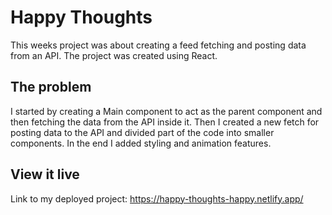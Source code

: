 # Happy Thoughts

This weeks project was about creating a feed fetching and posting data from an API. The project was created using React.


## The problem

I started by creating a Main component to act as the parent component and then fetching the data from the API inside it. Then I created a new fetch for posting data to the API and divided part of the code into smaller components. In the end I added styling and animation features. 


## View it live

Link to my deployed project:
https://happy-thoughts-happy.netlify.app/
